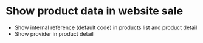 Show product data in website sale
=================================

* Show internal reference (default code) in products list and product detail
* Show provider in product detail
